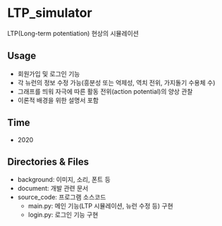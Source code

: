 # LTP_simulator
LTP(Long-term potentiation) 현상의 시뮬레이션

## Usage
* 회원가입 및 로그인 기능
* 각 뉴런의 정보 수정 가능(흥분성 또는 억제성, 역치 전위, 가지돌기 수용체 수)
* 그래프를 띄워 자극에 따른 활동 전위(action potential)의 양상 관찰
* 이론적 배경을 위한 설명서 포함

## Time
* 2020

## Directories & Files
* background: 이미지, 소리, 폰트 등
* document: 개발 관련 문서
* source_code: 프로그램 소스코드
  * main.py: 메인 기능(LTP 시뮬레이션, 뉴런 수정 등) 구현
  * login.py: 로그인 기능 구현
